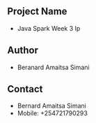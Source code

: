 ## Project Name
 - Java Spark Week 3 Ip

## Author
 - Beranard Amaitsa Simani

## Contact
 - Bernard Amaitsa Simani
 - Mobile: +254721790293